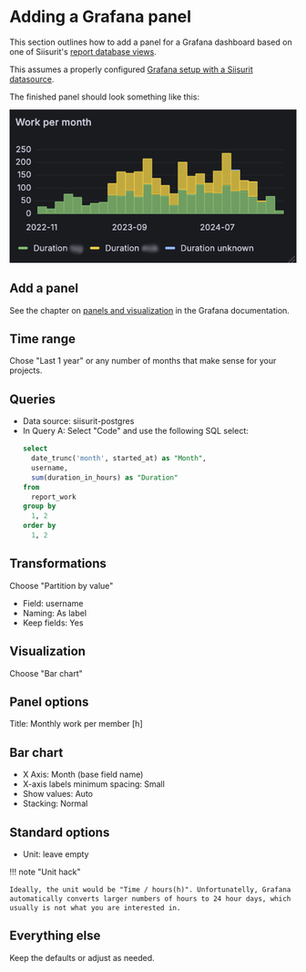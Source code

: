 # Adding a Grafana panel

This section outlines how to add a panel for a Grafana dashboard based on one of Siisurit's [report database views](../report-views.md).

This assumes a properly configured [Grafana setup with a Siisurit datasource](../../admin/installation/grafana.md).

The finished panel should look something like this:

![Example Grafana panel showing a bar chart with monthly work per member in hours over multiple years](grafana-example-panel.png)

## Add a panel

See the chapter on [panels and visualization](https://grafana.com/docs/grafana/latest/panels-visualizations/) in the Grafana documentation.

## Time range

Chose "Last 1 year" or any number of months that make sense for your projects.

## Queries

- Data source: siisurit-postgres
- In Query A: Select "Code" and use the following SQL select:
  ```sql
  select
    date_trunc('month', started_at) as "Month",
    username,
    sum(duration_in_hours) as "Duration"
  from
    report_work
  group by
    1, 2
  order by
    1, 2
  ```

## Transformations

Choose "Partition by value"

- Field: username
- Naming: As label
- Keep fields: Yes

## Visualization

Choose "Bar chart"

## Panel options

Title: Monthly work per member [h]

## Bar chart

- X Axis: Month (base field name)
- X-axis labels minimum spacing: Small
- Show values: Auto
- Stacking: Normal

## Standard options

- Unit: leave empty

!!! note "Unit hack"

    Ideally, the unit would be "Time / hours(h)". Unfortunatelly, Grafana automatically converts larger numbers of hours to 24 hour days, which usually is not what you are interested in.

## Everything else

Keep the defaults or adjust as needed.
